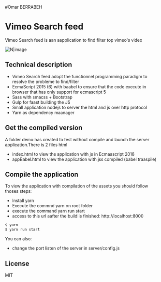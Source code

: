 #Omar BERRABEH
# Vimeo Search feed
Vimeo Search feed is aan aapplication to find filter top vimeo's video

![N|image](http://i.imgur.com/Bs2L5Gi.png)

##  Technical description ##
 - Vimeo Search feed adopt the functionnel programming paradigm  to  resolve the probleme to find/filter
 - EcmaScript 2015 (6) with baabel to ensure that the code execute in browser that has only support for ecmascript 5
 - Sass  with smacss + Bootstrap
 - Gulp for faast building the JS
 - Small application  nodejs to  server the html and  js over http protocol
 - Yarn as dependency maanager


## Get the compiled version ##
A folder  demo has created  to test without compile and launch the server application.There is 2 files html
  - index.html to view the application with js in Ecmaascript 2016
  - appBabel.html to view the application with jss compiled (babel traaspile)

## Compile  the application  ##
 To view the application with compilation of the assets you should follow thoses steps:
   - Install yarn
   - Execute the commnd yarn on root  folder
   - execute the command yarn run start
   - access to this url  aafter the build is finished: http://localhost:8000

```sh
$ yarn
$ yarn run start
```

You can also:
  - change the port listen of the server in server/config.js


License
----

MIT